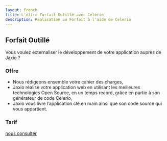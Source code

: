 ```yaml
---
layout: french
title: L'offre Forfait Outillé avec Celerio
description: Réalisation au Forfait à l'aide de Celerio 
---
```


## Forfait Outillé

Vous voulez externaliser le développement de votre application auprès de Jaxio ?

### Offre

* Nous rédigeons ensemble votre cahier des charges,
* Jaxio réalise votre application web en utilisant les meilleures technologies Open Source, en un temps record, grâce en partie à son générateur de code Celerio,
* Jaxio vous livre l’application clé en main ainsi que son code source qui vous appartient.

### Tarif

<a href="nous-contacter.html">nous consulter</a>
